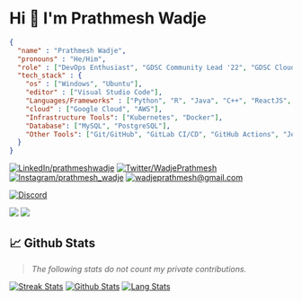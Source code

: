 # Hi 👋 I'm Prathmesh Wadje

```json
{
  "name" : "Prathmesh Wadje",
  "pronouns" : "He/Him",
  "role" : ["DevOps Enthusiast", "GDSC Community Lead '22", "GDSC Cloud Lead '23"],
  "tech_stack" : {
    "os" : ["Windows", "Ubuntu"],
    "editor" : ["Visual Studio Code"],
    "Languages/Frameworks" : ["Python", "R", "Java", "C++", "ReactJS", "Django", "Flask"],
    "cloud" : ["Google Cloud", "AWS"],
    "Infrastructure Tools": ["Kubernetes", "Docker"],
    "Database": ["MySQL", "PostgreSQL"],
    "Other Tools": ["Git/GitHub", "GitLab CI/CD", "GitHub Actions", "Jenkins", "Postman", "Vagrant", "Ansible"]
  }
}
```

[![LinkedIn/prathmeshwadje](https://img.shields.io/badge/LinkedIn-0077B5?style=for-the-badge&logo=linkedin&logoColor=white
)](https://www.linkedin.com/in/prathmeshwadje/)
[![Twitter/WadjePrathmesh](https://img.shields.io/badge/Twitter-1DA1F2?style=for-the-badge&logo=twitter&logoColor=white
)](https://twitter.com/WadjePrathmesh)
[![Instagram/_prathmesh_wadje_](https://img.shields.io/badge/Instagram-E4405F?style=for-the-badge&logo=instagram&logoColor=white
)](https://instagram.com/_prathmesh_wadje_)
[![wadjeprathmesh@gmail.com](https://img.shields.io/badge/Gmail-D14836?style=for-the-badge&logo=gmail&logoColor=white
)](mailto:wadjeprathmesh@gmail.com)

[![Discord](https://discord.c99.nl/widget/theme-3/936585091231146034.png)](https://discord.com/users/936585091231146034)

[![](https://custom-icon-badges.herokuapp.com/github/followers/PrathmeshWadje?color=236ad3&labelColor=1155ba&style=for-the-badge&logo=person-add&label=Follow&logoColor=white%22/%3E%3C/a%3E%20%3Ca%20href=%22https://github.com/PrathmeshWadje)](https://github.com/PrathmeshWadje?tab=followers)
[![](https://custom-icon-badges.herokuapp.com/badge/dynamic/json?logo=star&host=formatted-dynamic-badges.herokuapp.com&formatter=metric&style=for-the-badge&color=55960c&labelColor=488207&label=stars&query=%24.stars&url=https%3A%2F%2Fapi.github-star-counter.workers.dev%2Fuser%2FPrathmeshWadje)](https://github.com/PrathmeshWadje?tab=repositories&sort=stargazers)

## 📈 Github Stats
> *The following stats do not count my private contributions.*

[![Streak Stats](http://github-readme-streak-stats.herokuapp.com/?user=PrathmeshWadje&theme=react&date_format=M%20j%5B%2C%20Y%5D)](https://github.com/PrathmeshWadje)
[![Github Stats](https://denvercoder1-github-readme-stats.vercel.app/api/?username=PrathmeshWadje&show_icons=true&include_all_commits=true&count_private=true&theme=react)](https://github.com/PrathmeshWadje)
[![Lang Stats](https://github-readme-stats.vercel.app/api/top-langs/?username=PrathmeshWadje&langs_count=8&layout=compact&theme=react)](https://github.com/PrathmeshWadje)
